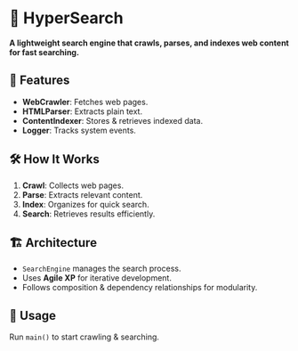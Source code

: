 # 🚀 HyperSearch

**A lightweight search engine that crawls, parses, and indexes web content for fast searching.**  

## 📌 Features  
- **WebCrawler**: Fetches web pages.  
- **HTMLParser**: Extracts plain text.  
- **ContentIndexer**: Stores & retrieves indexed data.  
- **Logger**: Tracks system events.  

## 🛠️ How It Works  
1. **Crawl**: Collects web pages.  
2. **Parse**: Extracts relevant content.  
3. **Index**: Organizes for quick search.  
4. **Search**: Retrieves results efficiently.  

## 🏗️ Architecture  
- `SearchEngine` manages the search process.  
- Uses **Agile XP** for iterative development.  
- Follows composition & dependency relationships for modularity.  

## 📌 Usage  
Run `main()` to start crawling & searching.  
